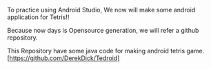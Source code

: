 To practice using Android Studio, We now will make some android application for Tetris!!

Because now days is Opensource generation, we will refer a github repository.

This Repository have some java code for making android tetris game. [https://github.com/DerekDick/Tedroid]
